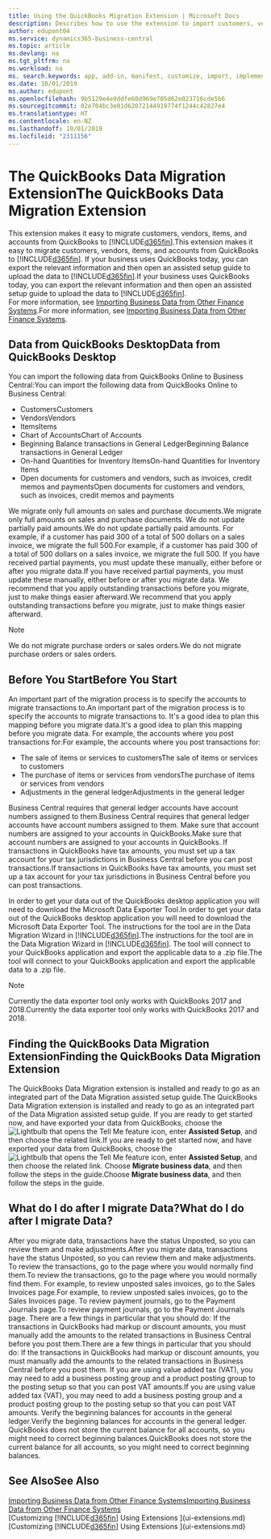 ```yaml
---
title: Using the QuickBooks Migration Extension | Microsoft Docs
description: Describes how to use the extension to import customers, vendors, items, and accounts from QuickBooks Desktop to Business Central.
author: edupont04
ms.service: dynamics365-business-central
ms.topic: article
ms.devlang: na
ms.tgt_pltfrm: na
ms.workload: na
ms. search.keywords: app, add-in, manifest, customize, import, implement
ms.date: 10/01/2019
ms.author: edupont
ms.openlocfilehash: 9b5129e4e9ddfe60d969e705d62e023716cde5b6
ms.sourcegitcommit: 02e704bc3e01d62072144919774f1244c42827e4
ms.translationtype: HT
ms.contentlocale: en-NZ
ms.lasthandoff: 10/01/2019
ms.locfileid: "2311156"
---
```

# <a name="the-quickbooks-data-migration-extension"></a><span data-ttu-id="dab3a-103">The QuickBooks Data Migration Extension</span><span class="sxs-lookup"><span data-stu-id="dab3a-103">The QuickBooks Data Migration Extension</span></span>
<span data-ttu-id="dab3a-104">This extension makes it easy to migrate customers, vendors, items, and accounts from QuickBooks to [!INCLUDE[d365fin](includes/d365fin_md.md)].</span><span class="sxs-lookup"><span data-stu-id="dab3a-104">This extension makes it easy to migrate customers, vendors, items, and accounts from QuickBooks to [!INCLUDE[d365fin](includes/d365fin_md.md)].</span></span> <span data-ttu-id="dab3a-105">If your business uses QuickBooks today, you can export the relevant information and then open an assisted setup guide to upload the data to [!INCLUDE[d365fin](includes/d365fin_md.md)].</span><span class="sxs-lookup"><span data-stu-id="dab3a-105">If your business uses QuickBooks today, you can export the relevant information and then open an assisted setup guide to upload the data to [!INCLUDE[d365fin](includes/d365fin_md.md)].</span></span>  
<span data-ttu-id="dab3a-106">For more information, see [Importing Business Data from Other Finance Systems](across-import-data-configuration-packages.md).</span><span class="sxs-lookup"><span data-stu-id="dab3a-106">For more information, see [Importing Business Data from Other Finance Systems](across-import-data-configuration-packages.md).</span></span>

## <a name="data-from-quickbooks-desktop"></a><span data-ttu-id="dab3a-107">Data from QuickBooks Desktop</span><span class="sxs-lookup"><span data-stu-id="dab3a-107">Data from QuickBooks Desktop</span></span>
 
<span data-ttu-id="dab3a-108">You can import the following data from QuickBooks Online to Business Central:</span><span class="sxs-lookup"><span data-stu-id="dab3a-108">You can import the following data from QuickBooks Online to Business Central:</span></span>

- <span data-ttu-id="dab3a-109">Customers</span><span class="sxs-lookup"><span data-stu-id="dab3a-109">Customers</span></span>  
- <span data-ttu-id="dab3a-110">Vendors</span><span class="sxs-lookup"><span data-stu-id="dab3a-110">Vendors</span></span>  
- <span data-ttu-id="dab3a-111">Items</span><span class="sxs-lookup"><span data-stu-id="dab3a-111">Items</span></span>  
- <span data-ttu-id="dab3a-112">Chart of Accounts</span><span class="sxs-lookup"><span data-stu-id="dab3a-112">Chart of Accounts</span></span>  
- <span data-ttu-id="dab3a-113">Beginning Balance transactions in General Ledger</span><span class="sxs-lookup"><span data-stu-id="dab3a-113">Beginning Balance transactions in General Ledger</span></span>  
- <span data-ttu-id="dab3a-114">On-hand Quantities for Inventory Items</span><span class="sxs-lookup"><span data-stu-id="dab3a-114">On-hand Quantities for Inventory Items</span></span>  
- <span data-ttu-id="dab3a-115">Open documents for customers and vendors, such as invoices, credit memos and payments</span><span class="sxs-lookup"><span data-stu-id="dab3a-115">Open documents for customers and vendors, such as invoices, credit memos and payments</span></span>  

<span data-ttu-id="dab3a-116">We migrate only full amounts on sales and purchase documents.</span><span class="sxs-lookup"><span data-stu-id="dab3a-116">We migrate only full amounts on sales and purchase documents.</span></span> <span data-ttu-id="dab3a-117">We do not update partially paid amounts.</span><span class="sxs-lookup"><span data-stu-id="dab3a-117">We do not update partially paid amounts.</span></span> <span data-ttu-id="dab3a-118">For example, if a customer has paid 300 of a total of 500 dollars on a sales invoice, we migrate the full 500.</span><span class="sxs-lookup"><span data-stu-id="dab3a-118">For example, if a customer has paid 300 of a total of 500 dollars on a sales invoice, we migrate the full 500.</span></span> <span data-ttu-id="dab3a-119">If you have received partial payments, you must update these manually, either before or after you migrate data.</span><span class="sxs-lookup"><span data-stu-id="dab3a-119">If you have received partial payments, you must update these manually, either before or after you migrate data.</span></span> <span data-ttu-id="dab3a-120">We recommend that you apply outstanding transactions before you migrate, just to make things easier afterward.</span><span class="sxs-lookup"><span data-stu-id="dab3a-120">We recommend that you apply outstanding transactions before you migrate, just to make things easier afterward.</span></span>

> [!NOTE]
> <span data-ttu-id="dab3a-121">We do not migrate purchase orders or sales orders.</span><span class="sxs-lookup"><span data-stu-id="dab3a-121">We do not migrate purchase orders or sales orders.</span></span>

## <a name="before-you-start"></a><span data-ttu-id="dab3a-122">Before You Start</span><span class="sxs-lookup"><span data-stu-id="dab3a-122">Before You Start</span></span>
<span data-ttu-id="dab3a-123">An important part of the migration process is to specify the accounts to migrate transactions to.</span><span class="sxs-lookup"><span data-stu-id="dab3a-123">An important part of the migration process is to specify the accounts to migrate transactions to.</span></span> <span data-ttu-id="dab3a-124">It's a good idea to plan this mapping before you migrate data.</span><span class="sxs-lookup"><span data-stu-id="dab3a-124">It's a good idea to plan this mapping before you migrate data.</span></span> <span data-ttu-id="dab3a-125">For example, the accounts where you post transactions for:</span><span class="sxs-lookup"><span data-stu-id="dab3a-125">For example, the accounts where you post transactions for:</span></span>

- <span data-ttu-id="dab3a-126">The sale of items or services to customers</span><span class="sxs-lookup"><span data-stu-id="dab3a-126">The sale of items or services to customers</span></span>  
- <span data-ttu-id="dab3a-127">The purchase of items or services from vendors</span><span class="sxs-lookup"><span data-stu-id="dab3a-127">The purchase of items or services from vendors</span></span>  
- <span data-ttu-id="dab3a-128">Adjustments in the general ledger</span><span class="sxs-lookup"><span data-stu-id="dab3a-128">Adjustments in the general ledger</span></span>  

<span data-ttu-id="dab3a-129">Business Central requires that general ledger accounts have account numbers assigned to them.</span><span class="sxs-lookup"><span data-stu-id="dab3a-129">Business Central requires that general ledger accounts have account numbers assigned to them.</span></span> <span data-ttu-id="dab3a-130">Make sure that account numbers are assigned to your accounts in QuickBooks.</span><span class="sxs-lookup"><span data-stu-id="dab3a-130">Make sure that account numbers are assigned to your accounts in QuickBooks.</span></span>
<span data-ttu-id="dab3a-131">If transactions in QuickBooks have tax amounts, you must set up a tax account for your tax jurisdictions in Business Central before you can post transactions.</span><span class="sxs-lookup"><span data-stu-id="dab3a-131">If transactions in QuickBooks have tax amounts, you must set up a tax account for your tax jurisdictions in Business Central before you can post transactions.</span></span>

<span data-ttu-id="dab3a-132">In order to get your data out of the QuickBooks desktop application you will need to download the Microsoft Data Exporter Tool.</span><span class="sxs-lookup"><span data-stu-id="dab3a-132">In order to get your data out of the QuickBooks desktop application you will need to download the Microsoft Data Exporter Tool.</span></span>  <span data-ttu-id="dab3a-133">The instructions for the tool are in the Data Migration Wizard in [!INCLUDE[d365fin](includes/d365fin_md.md)].</span><span class="sxs-lookup"><span data-stu-id="dab3a-133">The instructions for the tool are in the Data Migration Wizard in [!INCLUDE[d365fin](includes/d365fin_md.md)].</span></span> <span data-ttu-id="dab3a-134">The tool will connect to your QuickBooks application and export the applicable data to a .zip file.</span><span class="sxs-lookup"><span data-stu-id="dab3a-134">The tool will connect to your QuickBooks application and export the applicable data to a .zip file.</span></span>  

> [!NOTE]
> <span data-ttu-id="dab3a-135">Currently the data exporter tool only works with QuickBooks 2017 and 2018.</span><span class="sxs-lookup"><span data-stu-id="dab3a-135">Currently the data exporter tool only works with QuickBooks 2017 and 2018.</span></span>

## <a name="finding-the-quickbooks-data-migration-extension"></a><span data-ttu-id="dab3a-136">Finding the QuickBooks Data Migration Extension</span><span class="sxs-lookup"><span data-stu-id="dab3a-136">Finding the QuickBooks Data Migration Extension</span></span>
<span data-ttu-id="dab3a-137">The QuickBooks Data Migration extension is installed and ready to go as an integrated part of the Data Migration assisted setup guide.</span><span class="sxs-lookup"><span data-stu-id="dab3a-137">The QuickBooks Data Migration extension is installed and ready to go as an integrated part of the Data Migration assisted setup guide.</span></span> <span data-ttu-id="dab3a-138">If you are ready to get started now, and have exported your data from QuickBooks, choose the ![Lightbulb that opens the Tell Me feature](media/ui-search/search_small.png "Tell me what you want to do") icon, enter **Assisted Setup**, and then choose the related link.</span><span class="sxs-lookup"><span data-stu-id="dab3a-138">If you are ready to get started now, and have exported your data from QuickBooks, choose the ![Lightbulb that opens the Tell Me feature](media/ui-search/search_small.png "Tell me what you want to do") icon, enter **Assisted Setup**, and then choose the related link.</span></span> <span data-ttu-id="dab3a-139">Choose **Migrate business data**, and then follow the steps in the guide.</span><span class="sxs-lookup"><span data-stu-id="dab3a-139">Choose **Migrate business data**, and then follow the steps in the guide.</span></span>  

## <a name="what-do-i-do-after-i-migrate-data"></a><span data-ttu-id="dab3a-140">What do I do after I migrate Data?</span><span class="sxs-lookup"><span data-stu-id="dab3a-140">What do I do after I migrate Data?</span></span>
<span data-ttu-id="dab3a-141">After you migrate data, transactions have the status Unposted, so you can review them and make adjustments.</span><span class="sxs-lookup"><span data-stu-id="dab3a-141">After you migrate data, transactions have the status Unposted, so you can review them and make adjustments.</span></span> <span data-ttu-id="dab3a-142">To review the transactions, go to the page where you would normally find them.</span><span class="sxs-lookup"><span data-stu-id="dab3a-142">To review the transactions, go to the page where you would normally find them.</span></span> <span data-ttu-id="dab3a-143">For example, to review unposted sales invoices, go to the Sales Invoices page.</span><span class="sxs-lookup"><span data-stu-id="dab3a-143">For example, to review unposted sales invoices, go to the Sales Invoices page.</span></span> <span data-ttu-id="dab3a-144">To review payment journals, go to the Payment Journals page.</span><span class="sxs-lookup"><span data-stu-id="dab3a-144">To review payment journals, go to the Payment Journals page.</span></span>
<span data-ttu-id="dab3a-145">There are a few things in particular that you should do: If the transactions in QuickBooks had markup or discount amounts, you must manually add the amounts to the related transactions in Business Central before you post them.</span><span class="sxs-lookup"><span data-stu-id="dab3a-145">There are a few things in particular that you should do: If the transactions in QuickBooks had markup or discount amounts, you must manually add the amounts to the related transactions in Business Central before you post them.</span></span>
<span data-ttu-id="dab3a-146">If you are using value added tax (VAT), you may need to add a business posting group and a product posting group to the posting setup so that you can post VAT amounts.</span><span class="sxs-lookup"><span data-stu-id="dab3a-146">If you are using value added tax (VAT), you may need to add a business posting group and a product posting group to the posting setup so that you can post VAT amounts.</span></span>
<span data-ttu-id="dab3a-147">Verify the beginning balances for accounts in the general ledger.</span><span class="sxs-lookup"><span data-stu-id="dab3a-147">Verify the beginning balances for accounts in the general ledger.</span></span> <span data-ttu-id="dab3a-148">QuickBooks does not store the current balance for all accounts, so you might need to correct beginning balances.</span><span class="sxs-lookup"><span data-stu-id="dab3a-148">QuickBooks does not store the current balance for all accounts, so you might need to correct beginning balances.</span></span>

## <a name="see-also"></a><span data-ttu-id="dab3a-149">See Also</span><span class="sxs-lookup"><span data-stu-id="dab3a-149">See Also</span></span>
[<span data-ttu-id="dab3a-150">Importing Business Data from Other Finance Systems</span><span class="sxs-lookup"><span data-stu-id="dab3a-150">Importing Business Data from Other Finance Systems</span></span>](across-import-data-configuration-packages.md)  
<span data-ttu-id="dab3a-151">[Customizing [!INCLUDE[d365fin](includes/d365fin_md.md)] Using Extensions ](ui-extensions.md)</span><span class="sxs-lookup"><span data-stu-id="dab3a-151">[Customizing [!INCLUDE[d365fin](includes/d365fin_md.md)] Using Extensions ](ui-extensions.md)</span></span>  
